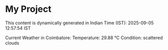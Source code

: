 # My Project

This content is dynamically generated in Indian Time (IST): 2025-09-05 12:57:54 IST


Current Weather in Coimbatore:
Temperature: 29.88 °C
Condition: scattered clouds
